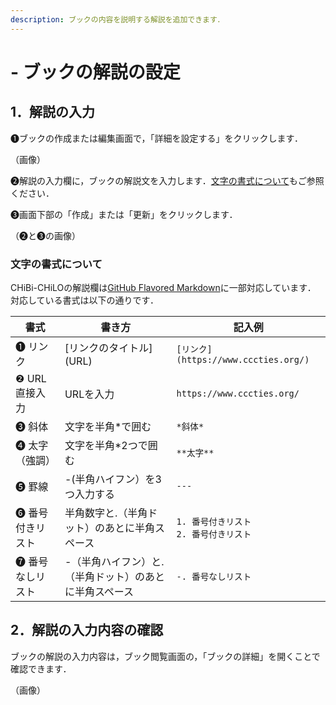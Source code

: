 ```yaml
---
description: ブックの内容を説明する解説を追加できます．
---
```


# - ブックの解説の設定

## 1．解説の入力

❶ブックの作成または編集画面で，「詳細を設定する」をクリックします．

（画像）

❷解説の入力欄に，ブックの解説文を入力します．[文字の書式について](commentary.md#nonitsuite)もご参照ください．

❸画面下部の「作成」または「更新」をクリックします．

（❷と❸の画像）

### 文字の書式について

CHiBi-CHiLOの解説欄は[GitHub Flavored Markdown](https://github.github.com/gfm/)に一部対応しています．\
対応している書式は以下の通りです．

| 書式        | 書き方                          | 記入例                                                       |
| --------- | ---------------------------- | --------------------------------------------------------- |
| ❶ リンク     | \[リンクのタイトル]\(URL)            | `[リンク](https://www.cccties.org/)`                         |
| ❷ URL直接入力 | URLを入力                       | `https://www.cccties.org/` |
| ❸ 斜体      | 文字を半角\*で囲む                   | <code>\*斜体\*</code>                                                    |
| ❹ 太字（強調）  | 文字を半角\*2つで囲む                 | <code>\*\*太字\*\*</code>                                                |
| ❺ 罫線      | -(半角ハイフン）を3つ入力する             | <code>---</code>                                                       |
| ❻ 番号付きリスト | 半角数字と.（半角ドット）のあとに半角スペース      | <code>1\. 番号付きリスト<br>2\. 番号付きリスト</code>                    |
| ❼ 番号なしリスト | -（半角ハイフン）と.（半角ドット）のあとに半角スペース | <code>-\. 番号なしリスト<code>                                                |

## 2．解説の入力内容の確認

ブックの解説の入力内容は，ブック閲覧画面の，「ブックの詳細」を開くことで確認できます．

（画像）
